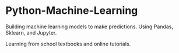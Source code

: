 # Python-Machine-Learning

Building machine learning models to make predictions. Using Pandas, Sklearn, and Jupyter.

Learning from school textbooks and online tutorials.
